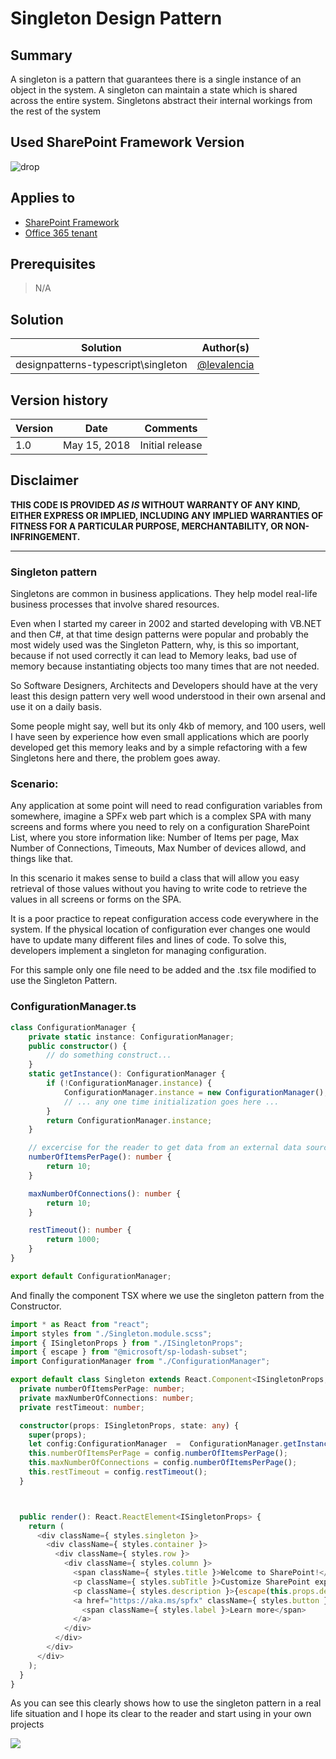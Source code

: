 # Singleton Design Pattern

## Summary
A singleton is a pattern that guarantees there is a single instance of an object in the system. A singleton can maintain a state which is shared across the entire system. Singletons abstract their internal workings from the rest of the system


## Used SharePoint Framework Version 
![drop](https://img.shields.io/badge/SPFx-GA-green.svg)

## Applies to

* [SharePoint Framework](https://docs.microsoft.com/sharepoint/dev/spfx/sharepoint-framework-overview)
* [Office 365 tenant](https://docs.microsoft.com/sharepoint/dev/spfx/set-up-your-development-environment)


## Prerequisites
 
> N/A

## Solution

Solution|Author(s)
--------|---------
designpatterns-typescript\singleton | [@levalencia](https://www.twitter.com/levalencia)

## Version history

Version|Date|Comments
-------|----|--------
1.0|May 15, 2018|Initial release

## Disclaimer

**THIS CODE IS PROVIDED *AS IS* WITHOUT WARRANTY OF ANY KIND, EITHER EXPRESS OR IMPLIED, INCLUDING ANY IMPLIED WARRANTIES OF FITNESS FOR A PARTICULAR PURPOSE, MERCHANTABILITY, OR NON-INFRINGEMENT.**

---


### Singleton pattern

Singletons are common in business applications. They help model real-life business processes that involve shared resources.

Even when I started my career in 2002 and started developing with VB.NET and then C#, at that time design patterns were popular and probably the most widely used was the Singleton Pattern, why, is this so important, because if not used correctly it can lead to Memory leaks, bad use of memory because instantiating objects too many times that are not needed.  

So Software Designers, Architects and Developers should have  at the very least this design pattern very well wood understood in their own arsenal and use it on a daily basis.

Some people might say, well but its only 4kb of memory, and 100 users, well I have seen by experience how even small applications which are poorly developed get this memory leaks and by a simple refactoring with a few Singletons here and there, the problem goes away.

### Scenario:

Any application at some point will need to read configuration variables from somewhere, imagine a SPFx web part which is a complex SPA with many screens and forms where you need to rely on a configuration SharePoint List, where you store information like: Number of Items per page, Max Number of Connections, Timeouts, Max Number of devices allowd, and things like that.

In this scenario it makes sense to build a class that will allow you easy retrieval of those values without you having to write code to retrieve the values in all screens or forms on the SPA.

It is a poor practice to repeat configuration access code everywhere in the system. If the physical location of configuration ever changes one would have to update many different files and lines of code. To solve this, developers implement a singleton for managing configuration.

For this sample only one file need to be added and the .tsx file modified to use the Singleton Pattern.

### ConfigurationManager.ts

```typescript
class ConfigurationManager {
    private static instance: ConfigurationManager;
    public constructor() {
        // do something construct...
    }
    static getInstance(): ConfigurationManager {
        if (!ConfigurationManager.instance) {
            ConfigurationManager.instance = new ConfigurationManager();
            // ... any one time initialization goes here ...
        }
        return ConfigurationManager.instance;
    }

    // excercise for the reader to get data from an external data source.
    numberOfItemsPerPage(): number {
        return 10;
    }

    maxNumberOfConnections(): number {
        return 10;
    }

    restTimeout(): number {
        return 1000;
    }
}

export default ConfigurationManager;
```

And finally the component TSX where we use the singleton pattern from the Constructor.

```typescript
import * as React from "react";
import styles from "./Singleton.module.scss";
import { ISingletonProps } from "./ISingletonProps";
import { escape } from "@microsoft/sp-lodash-subset";
import ConfigurationManager from "./ConfigurationManager";

export default class Singleton extends React.Component<ISingletonProps, {}> {
  private numberOfItemsPerPage: number;
  private maxNumberOfConnections: number;
  private restTimeout: number;

  constructor(props: ISingletonProps, state: any) {
    super(props);
    let config:ConfigurationManager  =  ConfigurationManager.getInstance();
    this.numberOfItemsPerPage = config.numberOfItemsPerPage();
    this.maxNumberOfConnections = config.numberOfItemsPerPage();
    this.restTimeout = config.restTimeout();
  }



  public render(): React.ReactElement<ISingletonProps> {
    return (
      <div className={ styles.singleton }>
        <div className={ styles.container }>
          <div className={ styles.row }>
            <div className={ styles.column }>
              <span className={ styles.title }>Welcome to SharePoint!</span>
              <p className={ styles.subTitle }>Customize SharePoint experiences using Web Parts.</p>
              <p className={ styles.description }>{escape(this.props.description)}</p>
              <a href="https://aka.ms/spfx" className={ styles.button }>
                <span className={ styles.label }>Learn more</span>
              </a>
            </div>
          </div>
        </div>
      </div>
    );
  }
}
```

As you can see this clearly shows how to use the singleton pattern in a real life situation and I hope its clear to the reader and start using in your own projects

<img src="https://telemetry.sharepointpnp.com/sp-dev-fx-webparts/samples/designpatterns-typescript/singleton" />
